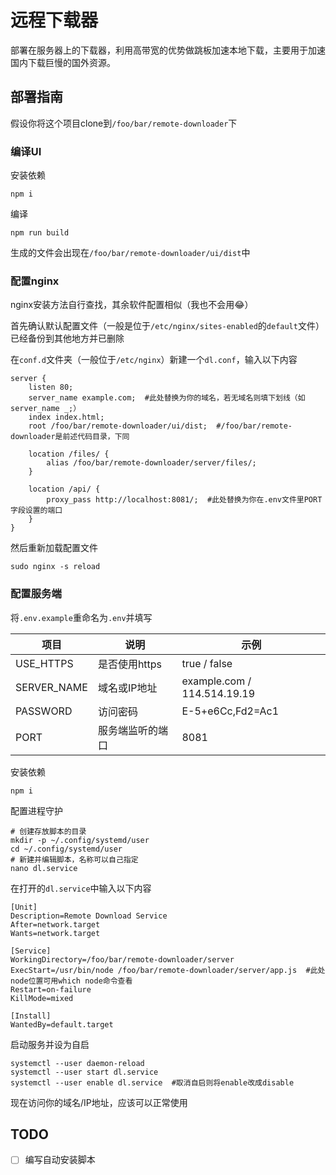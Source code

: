 # 远程下载器

部署在服务器上的下载器，利用高带宽的优势做跳板加速本地下载，主要用于加速国内下载巨慢的国外资源。

## 部署指南

假设你将这个项目clone到`/foo/bar/remote-downloader`下

### 编译UI

安装依赖

```
npm i
```

编译

```
npm run build
```

生成的文件会出现在`/foo/bar/remote-downloader/ui/dist`中

### 配置nginx

nginx安装方法自行查找，其余软件配置相似（我也不会用😂）

首先确认默认配置文件（一般是位于`/etc/nginx/sites-enabled`的`default`文件）已经备份到其他地方并已删除

在`conf.d`文件夹（一般位于`/etc/nginx`）新建一个`dl.conf`，输入以下内容

```
server {
    listen 80;
    server_name example.com;  #此处替换为你的域名，若无域名则填下划线（如server_name _;）
    index index.html;
    root /foo/bar/remote-downloader/ui/dist;  #/foo/bar/remote-downloader是前述代码目录，下同

    location /files/ {
        alias /foo/bar/remote-downloader/server/files/;
    }

    location /api/ {
        proxy_pass http://localhost:8081/;  #此处替换为你在.env文件里PORT字段设置的端口
    }
}
```

然后重新加载配置文件

```
sudo nginx -s reload
```

### 配置服务端

将`.env.example`重命名为`.env`并填写

| 项目        | 说明             | 示例                        |
| ----------- | ---------------- | --------------------------- |
| USE_HTTPS   | 是否使用https    | true / false                |
| SERVER_NAME | 域名或IP地址     | example.com / 114.514.19.19 |
| PASSWORD    | 访问密码         | E-5+e6Cc,Fd2=Ac1            |
| PORT        | 服务端监听的端口 | 8081                        |

安装依赖

```
npm i
```

配置进程守护

```
# 创建存放脚本的目录
mkdir -p ~/.config/systemd/user
cd ~/.config/systemd/user
# 新建并编辑脚本，名称可以自己指定
nano dl.service
```

在打开的`dl.service`中输入以下内容

```
[Unit]
Description=Remote Download Service
After=network.target
Wants=network.target

[Service]
WorkingDirectory=/foo/bar/remote-downloader/server
ExecStart=/usr/bin/node /foo/bar/remote-downloader/server/app.js  #此处node位置可用which node命令查看
Restart=on-failure
KillMode=mixed

[Install]
WantedBy=default.target
```

启动服务并设为自启

```
systemctl --user daemon-reload
systemctl --user start dl.service
systemctl --user enable dl.service  #取消自启则将enable改成disable
```

现在访问你的域名/IP地址，应该可以正常使用

## TODO

- [ ] 编写自动安装脚本
